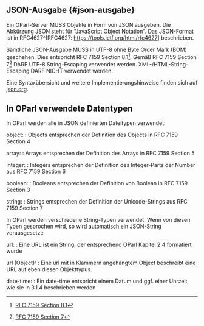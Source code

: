 ## JSON-Ausgabe {#json-ausgabe}

Ein OParl-Server MUSS Objekte in Form von JSON ausgeben. Die Abkürzung JSON steht
für "JavaScript Object Notation". Das JSON-Format ist in
RFC4627^[RFC4627: <https://tools.ietf.org/html/rfc4627>] beschrieben. 

Sämtliche JSON-Ausgabe MUSS in UTF-8 ohne Byte Order Mark (BOM) geschehen. Dies entspricht
RFC 7159 Section 8.1[^fn-rfc7159-81]. Gemäß RFC 7159 Section 7[^fn-rfc7159-7] DARF UTF-8
String-Escaping verwendet werden. XML-/HTML-String-Escaping DARF NICHT verwendet werden.

Eine Syntaxübersicht und weitere Implementierungshinweise finden sich auf 
[json.org](http://json.org/).

[^fn-rfc7159-7]: [RFC 7159 Section 7](https://tools.ietf.org/html/rfc7159#section-7)
[^fn-rfc7159-81]: [RFC 7159 Section 8.1](https://tools.ietf.org/html/rfc7159#section-8.1)

## In OParl verwendete Datentypen

In OParl werden alle in JSON definierten Dateitypen verwendet:

object:
:   Objects entsprechen der Definition des Objects in RFC 7159 Section 4

array:
:   Arrays entsprechen der Definition des Arrays in RFC 7159 Section 5

integer:
:   Integers entsprechen der Definition des Integer-Parts der Number aus RFC 7159 Section 6

boolean:
:   Booleans entsprechen der Definition von Boolean in RFC 7159 Section 3

string:
:   Strings entsprechen der Definition der Unicode-Strings aus RFC 7159 Section 7


In OParl werden verschiedene String-Typen verwendet. Wenn von diesen Typen gesprochen wird,
so wird automatisch ein JSON-String vorausgesetzt:

url:
:   Eine URL ist ein String, der entsprechend OParl Kapitel 2.4 formatiert wurde

url (Object):
:   Eine url mit in Klammern angehängtem Object beschreibt eine URL auf eben diesen Objekttypus.

date-time:
:   Ein date-time entspricht einem Datum und ggf. einer Uhrzeit, wie sie in 3.1.4 beschrieben werden

